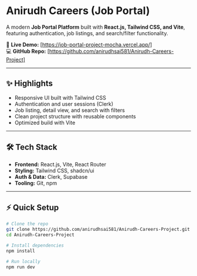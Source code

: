 # Anirudh Careers (Job Portal)

A modern **Job Portal Platform** built with **React.js, Tailwind CSS, and Vite**, featuring authentication, job listings, and search/filter functionality.  

🔗 **Live Demo:** [https://job-portal-project-mocha.vercel.app/]  
💻 **GitHub Repo:** [https://github.com/anirudhsai581/Anirudh-Careers-Project]  

---

## ✨ Highlights
- Responsive UI built with Tailwind CSS  
- Authentication and user sessions (Clerk)  
- Job listing, detail view, and search with filters  
- Clean project structure with reusable components  
- Optimized build with Vite  

---

## 🛠 Tech Stack
- **Frontend:** React.js, Vite, React Router  
- **Styling:** Tailwind CSS, shadcn/ui  
- **Auth & Data:** Clerk, Supabase  
- **Tooling:** Git, npm  

---

## ⚡ Quick Setup

```bash
# Clone the repo
git clone https://github.com/anirudhsai581/Anirudh-Careers-Project.git
cd Anirudh-Careers-Project

# Install dependencies
npm install

# Run locally
npm run dev
